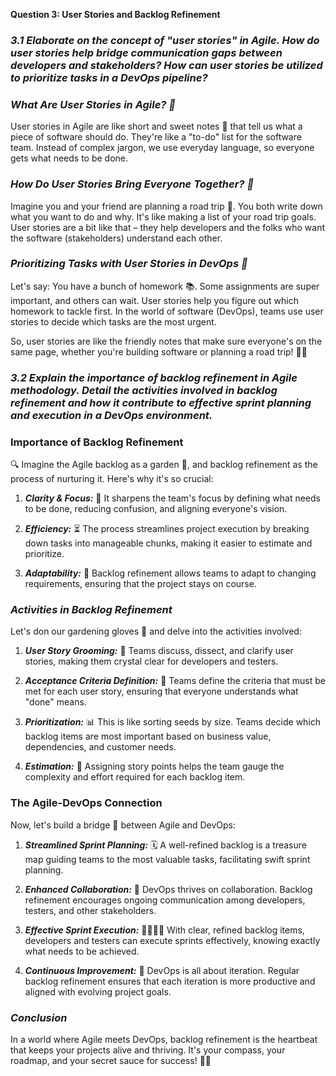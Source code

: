 **Question 3: User Stories and Backlog Refinement**

### *3.1 Elaborate on the concept of "user stories" in Agile. How do user stories help bridge communication gaps between developers and stakeholders? How can user stories be utilized to prioritize tasks in a DevOps pipeline?*


### ***What Are User Stories in Agile? 📖***

User stories in Agile are like short and sweet notes 📝 that tell us what a piece of software should do. They're like a "to-do" list for the software team. Instead of complex jargon, we use everyday language, so everyone gets what needs to be done.

### ***How Do User Stories Bring Everyone Together? 🤝***

Imagine you and your friend are planning a road trip 🚗. You both write down what you want to do and why. It's like making a list of your road trip goals. User stories are a bit like that – they help developers and the folks who want the software (stakeholders) understand each other.

### ***Prioritizing Tasks with User Stories in DevOps 🚀***

Let's say: You have a bunch of homework 📚. Some assignments are super important, and others can wait. User stories help you figure out which homework to tackle first. In the world of software (DevOps), teams use user stories to decide which tasks are the most urgent.

So, user stories are like the friendly notes that make sure everyone's on the same page, whether you're building software or planning a road trip! 📝🤗


### *3.2 Explain the importance of backlog refinement in Agile methodology. Detail the activities involved in backlog refinement and how it contribute to effective sprint planning and execution in a DevOps environment.*


### **Importance of Backlog Refinement**

🔍 Imagine the Agile backlog as a garden 🌱, and backlog refinement as the process of nurturing it. Here's why it's so crucial:

1. ***Clarity & Focus:*** 🎯 It sharpens the team's focus by defining what needs to be done, reducing confusion, and aligning everyone's vision.

2. ***Efficiency:*** ⏳ The process streamlines project execution by breaking down tasks into manageable chunks, making it easier to estimate and prioritize.

3. ***Adaptability:*** 🔄 Backlog refinement allows teams to adapt to changing requirements, ensuring that the project stays on course.

### ***Activities in Backlog Refinement***

Let's don our gardening gloves 🧤 and delve into the activities involved:

1. ***User Story Grooming:*** 📝 Teams discuss, dissect, and clarify user stories, making them crystal clear for developers and testers.

2. ***Acceptance Criteria Definition:*** 🧩 Teams define the criteria that must be met for each user story, ensuring that everyone understands what "done" means.

3. ***Prioritization:*** 📊 This is like sorting seeds by size. Teams decide which backlog items are most important based on business value, dependencies, and customer needs.

4. ***Estimation:*** 📏 Assigning story points helps the team gauge the complexity and effort required for each backlog item.

### **The Agile-DevOps Connection**

Now, let's build a bridge 🌉 between Agile and DevOps:

1. ***Streamlined Sprint Planning:*** 🗓️ A well-refined backlog is a treasure map guiding teams to the most valuable tasks, facilitating swift sprint planning.

2. ***Enhanced Collaboration:*** 🤝 DevOps thrives on collaboration. Backlog refinement encourages ongoing communication among developers, testers, and other stakeholders.

3. ***Effective Sprint Execution:*** 🏃‍♂️🏃‍♀️ With clear, refined backlog items, developers and testers can execute sprints effectively, knowing exactly what needs to be achieved.

4. ***Continuous Improvement:*** 🔄 DevOps is all about iteration. Regular backlog refinement ensures that each iteration is more productive and aligned with evolving project goals.

### ***Conclusion***

In a world where Agile meets DevOps, backlog refinement is the heartbeat that keeps your projects alive and thriving. It's your compass, your roadmap, and your secret sauce for success! 🧭🥄
